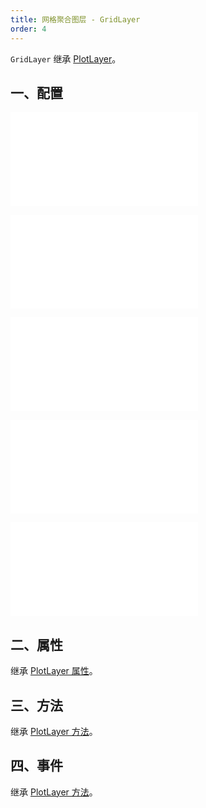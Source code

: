 ```yaml
---
title: 网格聚合图层 - GridLayer
order: 4
---
```


`GridLayer` 继承 [PlotLayer](/zh/docs/api/layers/plot-layer)。

## 一、配置

<embed src="@/docs/common/layers/grid-layer/source.zh.md"></embed>

<embed src="@/docs/common/layers/grid-layer/shape.zh.md"></embed>

<embed src="@/docs/common/attribute/color.zh.md"></embed>

<embed src="@/docs/common/layers/grid-layer/size.zh.md"></embed>

<embed src="@/docs/common/layers/grid-layer/style.zh.md"></embed>

## 二、属性

继承 [PlotLayer 属性](/zh/docs/api/layers/plot-layer#二、属性)。

## 三、方法

继承 [PlotLayer 方法](/zh/docs/api/layers/plot-layer#三、方法)。

## 四、事件

继承 [PlotLayer 方法](/zh/docs/api/layers/plot-layer#四、事件)。
